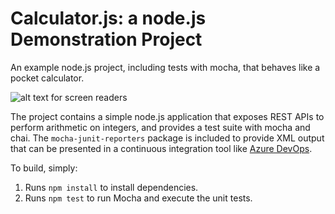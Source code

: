 Calculator.js: a node.js Demonstration Project
==============================================
An example node.js project, including tests with mocha, that behaves like
a pocket calculator.

 ![ alt text for screen readers](https://royslocombe.visualstudio.com/Integrating%20External%20Source%20Control%20with%20Azure%20Pipelines/_apis/build/status/slocomber.calculator?branchName=master "Text to show on mouseover")


The project contains a simple node.js application that exposes REST APIs
to perform arithmetic on integers, and provides a test suite with mocha
and chai.  The `mocha-junit-reporters` package is included to provide XML
output that can be presented in a continuous integration tool like
[Azure DevOps](https://azure.com/devops).

To build, simply:

1. Runs `npm install` to install dependencies.
2. Runs `npm test` to run Mocha and execute the unit tests.

